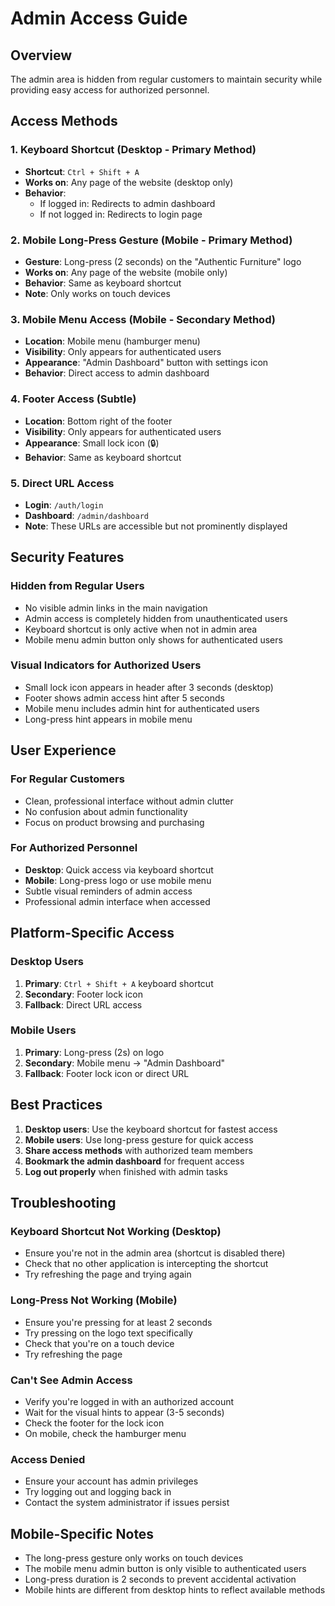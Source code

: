 # Admin Access Guide

## Overview
The admin area is hidden from regular customers to maintain security while providing easy access for authorized personnel.

## Access Methods

### 1. Keyboard Shortcut (Desktop - Primary Method)
- **Shortcut**: `Ctrl + Shift + A`
- **Works on**: Any page of the website (desktop only)
- **Behavior**: 
  - If logged in: Redirects to admin dashboard
  - If not logged in: Redirects to login page

### 2. Mobile Long-Press Gesture (Mobile - Primary Method)
- **Gesture**: Long-press (2 seconds) on the "Authentic Furniture" logo
- **Works on**: Any page of the website (mobile only)
- **Behavior**: Same as keyboard shortcut
- **Note**: Only works on touch devices

### 3. Mobile Menu Access (Mobile - Secondary Method)
- **Location**: Mobile menu (hamburger menu)
- **Visibility**: Only appears for authenticated users
- **Appearance**: "Admin Dashboard" button with settings icon
- **Behavior**: Direct access to admin dashboard

### 4. Footer Access (Subtle)
- **Location**: Bottom right of the footer
- **Visibility**: Only appears for authenticated users
- **Appearance**: Small lock icon (🔒)
- **Behavior**: Same as keyboard shortcut

### 5. Direct URL Access
- **Login**: `/auth/login`
- **Dashboard**: `/admin/dashboard`
- **Note**: These URLs are accessible but not prominently displayed

## Security Features

### Hidden from Regular Users
- No visible admin links in the main navigation
- Admin access is completely hidden from unauthenticated users
- Keyboard shortcut is only active when not in admin area
- Mobile menu admin button only shows for authenticated users

### Visual Indicators for Authorized Users
- Small lock icon appears in header after 3 seconds (desktop)
- Footer shows admin access hint after 5 seconds
- Mobile menu includes admin hint for authenticated users
- Long-press hint appears in mobile menu

## User Experience

### For Regular Customers
- Clean, professional interface without admin clutter
- No confusion about admin functionality
- Focus on product browsing and purchasing

### For Authorized Personnel
- **Desktop**: Quick access via keyboard shortcut
- **Mobile**: Long-press logo or use mobile menu
- Subtle visual reminders of admin access
- Professional admin interface when accessed

## Platform-Specific Access

### Desktop Users
1. **Primary**: `Ctrl + Shift + A` keyboard shortcut
2. **Secondary**: Footer lock icon
3. **Fallback**: Direct URL access

### Mobile Users
1. **Primary**: Long-press (2s) on logo
2. **Secondary**: Mobile menu → "Admin Dashboard"
3. **Fallback**: Footer lock icon or direct URL

## Best Practices

1. **Desktop users**: Use the keyboard shortcut for fastest access
2. **Mobile users**: Use long-press gesture for quick access
3. **Share access methods** with authorized team members
4. **Bookmark the admin dashboard** for frequent access
5. **Log out properly** when finished with admin tasks

## Troubleshooting

### Keyboard Shortcut Not Working (Desktop)
- Ensure you're not in the admin area (shortcut is disabled there)
- Check that no other application is intercepting the shortcut
- Try refreshing the page and trying again

### Long-Press Not Working (Mobile)
- Ensure you're pressing for at least 2 seconds
- Try pressing on the logo text specifically
- Check that you're on a touch device
- Try refreshing the page

### Can't See Admin Access
- Verify you're logged in with an authorized account
- Wait for the visual hints to appear (3-5 seconds)
- Check the footer for the lock icon
- On mobile, check the hamburger menu

### Access Denied
- Ensure your account has admin privileges
- Try logging out and logging back in
- Contact the system administrator if issues persist

## Mobile-Specific Notes

- The long-press gesture only works on touch devices
- The mobile menu admin button is only visible to authenticated users
- Long-press duration is 2 seconds to prevent accidental activation
- Mobile hints are different from desktop hints to reflect available methods 